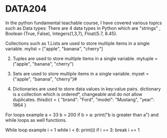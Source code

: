 # DATA204

In the python fundamental teachable course, I have covered various topics such as Data types: There are 4 data types in Python which are "strings" , Boolean (True, False), Integers(1,3,7), Float(5.7, 8.45). 

Collections such as
1.Lists are used to store multiple items in a single variable.    mylist = ["apple", "banana", "cherry"]

2. Tuples are used to store multiple items in a single variable. mytuple = ("apple", "banana", "cherry")

3. Sets are used to store multiple items in a single variable.   myset = {"apple", "banana", "cherry"}#

4. Dictionaries are used to store data values in key:value pairs. dictionary is a collection which is ordered*, changeable and do not allow duplicates.
thisdict = {
  "brand": "Ford",
  "model": "Mustang",
  "year": 1964
}


 
For loops example
a = 33
b = 200
if b > a:
  print("b is greater than a") and while loops as well functions. 
  
 While loop example
  i = 1
while i < 6:
  print(i)
  if i == 3:
    break
  i += 1